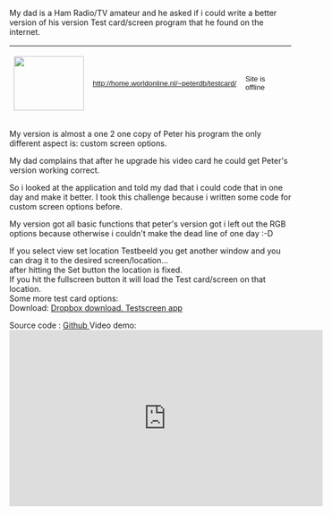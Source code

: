 My dad is a Ham Radio/TV amateur and he asked if i could write a better version of his version Test card/screen program that he found on the internet.
<table style="height: 133px;" border="0" width="748" cellspacing="3" cellpadding="5">
<tbody>
<tr>
<td width="17%" height="135"><img src="http://users.telenet.be/mestchen/images/testbeeldprog.gif" alt="" width="125" height="97" /></td>
<td width="38%" height="135"><span style="font-family: Arial, Helvetica, sans-serif; font-size: small;"><a href="http://home.worldonline.nl/~peterdb/testcard/">http://home.worldonline.nl/~peterdb/testcard/</a></span></td>
<td width="26%" height="135"><span style="font-family: Arial, Helvetica, sans-serif; font-size: small;">Site is offline </span></td>
</tr>
</tbody>
</table>
My version is almost a one 2 one copy of Peter his program the only different aspect is: custom screen options.

My dad complains that after he upgrade his video card he could get Peter's version working correct.

So i looked at the application and told my dad that i could code that in one day and make it better.
I took this challenge because i written some code for custom screen options before.

My version got all basic functions that peter's version got i left out the RGB options because otherwise i couldn't make the dead line of one day :-D
<div class="post_content clearfix">
<div class="post_content_inner clearfix">
<div class="post_media">
<div id="photoset_150859503129" class="photoset">
<div class="photoset_row photoset_row_1"><a id="photoset_link_150859503129_1" class="photoset_photo rapid-noclick-resp" href="https://67.media.tumblr.com/52802b8935d67e82d9e19e69e0081c9f/tumblr_oe0brlIx7j1qleor2o1_1280.png" data-enable-lightbox="1" data-photoset-index="1"><img class="" src="https://67.media.tumblr.com/52802b8935d67e82d9e19e69e0081c9f/tumblr_oe0brlIx7j1qleor2o1_540.png" alt="" data-pin-url="http://dcnigma.tumblr.com/post/150859503129" data-pin-description="DCnigma" />
</a></div>
<div class="photoset_row photoset_row_1">If you select view set location Testbeeld you get another window and you can drag it to the desired screen/location...</div>
<div class="photoset_row photoset_row_1">after hitting the Set button the location is fixed.</div>
<div class="photoset_row photoset_row_1"><a id="photoset_link_150859503129_2" class="photoset_photo rapid-noclick-resp" href="https://65.media.tumblr.com/faa82c3d76857fd418a30df224097c5c/tumblr_oe0brlIx7j1qleor2o2_1280.png" data-enable-lightbox="1" data-photoset-index="2"><img class="" src="https://66.media.tumblr.com/faa82c3d76857fd418a30df224097c5c/tumblr_oe0brlIx7j1qleor2o2_540.png" alt="" data-pin-url="http://dcnigma.tumblr.com/post/150859503129" data-pin-description="DCnigma" /></a></div>
</div>
<div class="photoset_row photoset_row_1"></div>
<div class="photoset_row photoset_row_1">If you hit the fullscreen button it will load the Test card/screen on that location.</div>
<div id="photoset_150859503129" class="photoset">
<div class="photoset_row photoset_row_1"><a class="photoset_photo rapid-noclick-resp" href="https://67.media.tumblr.com/37d30f976eea436ec6ddfc6d9e0982a6/tumblr_oe0brlIx7j1qleor2o4_1280.png" data-enable-lightbox="1" data-photoset-index="3"><img class="" src="https://67.media.tumblr.com/37d30f976eea436ec6ddfc6d9e0982a6/tumblr_oe0brlIx7j1qleor2o4_540.png" alt="" data-pin-url="http://dcnigma.tumblr.com/post/150859503129" data-pin-description="DCnigma" /></a></div>
<div class="photoset_row photoset_row_1">Some more test card options:</div>
<div class="photoset_row photoset_row_1"><a id="photoset_link_150859503129_4" class="photoset_photo rapid-noclick-resp" href="https://67.media.tumblr.com/eba8af5ca1acddfb8857b8ed3d8b4faa/tumblr_oe0brlIx7j1qleor2o3_1280.png" data-enable-lightbox="1" data-photoset-index="4"><img class="" src="https://66.media.tumblr.com/eba8af5ca1acddfb8857b8ed3d8b4faa/tumblr_oe0brlIx7j1qleor2o3_540.png" alt="" data-pin-url="http://dcnigma.tumblr.com/post/150859503129" data-pin-description="DCnigma" /></a></div>
</div>
</div>
</div>
</div>
<div class="post_footer clearfix" data-subview="footer"></div>
Download: <a href="https://dl.dropboxusercontent.com/u/49200304/Testbeeld%20generator.rar">Dropbox download. Testscreen app</a>

Source code : <a href="https://github.com/Dcnigma/Testcard" target="_blank">Github
</a>Video demo:
<a href="https://github.com/Dcnigma/Testcard" target="_blank"><iframe src="https://www.youtube.com/embed/Lnm3P82UD9c" width="560" height="315" frameborder="0" allowfullscreen="allowfullscreen"></iframe></a>
